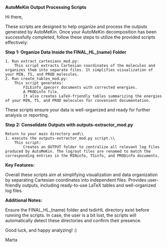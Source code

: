**AutoMeKin Output Processing Scripts**

Hi there,

These scripts are designed to help organize and process the outputs generated by AutoMeKin. Once your AutoMeKin decomposition has been successfully completed, follow these steps to utilize the provided scripts effectively:

**Step 1: Organize Data Inside the FINAL_HL_(name) Folder**

    1. Run extract_cartesians_mod.py:
        This script extracts Cartesian coordinates of the molecules and organizes them into separate files. It simplifies visualization of your MIN, TS, and PROD molecules.
    2. Run create_tables_mod.py:
        This script generates: 
            FILEinfo_zpecorr documents with corrected energies.
            A PRODinfo file.
            It also creates LaTeX-friendly tables summarizing the energies of your MIN, TS, and PROD molecules for convenient documentation.

These scripts ensure your data is well-organized and ready for further analysis or reporting.

**Step 2: Consolidate Outputs with outputs-extractor_mod.py**

    Return to your main directory and\\
    1. execute the outputs-extractor_mod.py script.\\
        This script:
            Creates an OUTPUT folder to centralize all relevant log files produced by AutoMeKin. The log/out files are renamed to match the corresponding entries in the MINinfo, TSinfo, and PRODinfo documents.


**Key Features:**

Overall these scripts aim at simplifying visualization and data organization by separating Cartesian coordinates into independent files.
Provides user-friendly outputs, including ready-to-use LaTeX tables and well-organized log files.

**Additional Notes:**

Ensure the FINAL_HL_(name) folder and tsdirHL directory exist before running the scripts. In case, the user is a bit lost, the scripts will automatically detect these directories and confirm their presence.

Good luck, and happy analyzing! :)

Marta
